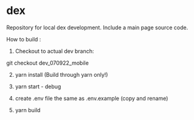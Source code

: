 # dex

Repository for local dex development. Include a main page source code.

How to build : 

1. Checkout to actual dev branch: 

git checkout dev_070922_mobile

2. yarn install (Build through yarn only!)

3. yarn start - debug

4. create .env file the same as .env.example (copy and rename)

5. yarn build
